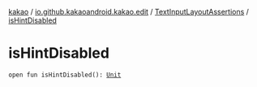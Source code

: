 [kakao](../../index.md) / [io.github.kakaoandroid.kakao.edit](../index.md) / [TextInputLayoutAssertions](index.md) / [isHintDisabled](./is-hint-disabled.md)

# isHintDisabled

`open fun isHintDisabled(): `[`Unit`](https://kotlinlang.org/api/latest/jvm/stdlib/kotlin/-unit/index.html)